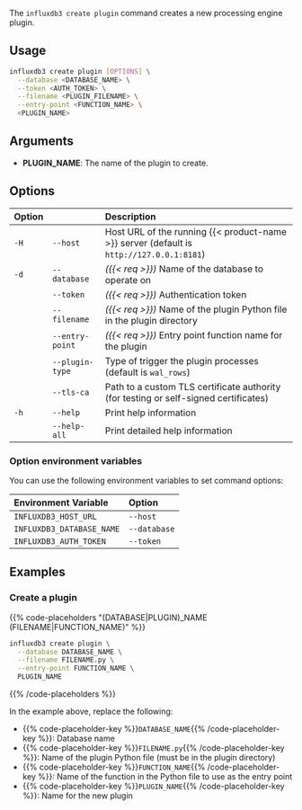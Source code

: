 
The `influxdb3 create plugin` command creates a new processing engine plugin.

## Usage

<!--pytest.mark.skip-->

```bash
influxdb3 create plugin [OPTIONS] \
  --database <DATABASE_NAME> \
  --token <AUTH_TOKEN> \
  --filename <PLUGIN_FILENAME> \
  --entry-point <FUNCTION_NAME> \
  <PLUGIN_NAME>
```

## Arguments

- **PLUGIN_NAME**: The name of the plugin to create.

## Options

| Option |                 | Description                                                                              |
| :----- | :-------------- | :--------------------------------------------------------------------------------------- |
| `-H`   | `--host`        | Host URL of the running {{< product-name >}} server (default is `http://127.0.0.1:8181`) |
| `-d`   | `--database`    | _({{< req >}})_ Name of the database to operate on                                       |
|        | `--token`       | _({{< req >}})_ Authentication token                                                     |
|        | `--filename`    | _({{< req >}})_ Name of the plugin Python file in the plugin directory                   |
|        | `--entry-point` | _({{< req >}})_ Entry point function name for the plugin                                 |
|        | `--plugin-type` | Type of trigger the plugin processes (default is `wal_rows`)                             |
|        | `--tls-ca`      | Path to a custom TLS certificate authority (for testing or self-signed certificates)     |
| `-h`   | `--help`        | Print help information                                                                   |
|        | `--help-all`    | Print detailed help information                                                          |

### Option environment variables

You can use the following environment variables to set command options:

| Environment Variable      | Option       |
| :------------------------ | :----------- |
| `INFLUXDB3_HOST_URL`      | `--host`     |
| `INFLUXDB3_DATABASE_NAME` | `--database` |
| `INFLUXDB3_AUTH_TOKEN`    | `--token`    |

## Examples

### Create a plugin

{{% code-placeholders "(DATABASE|PLUGIN)_NAME (FILENAME|FUNCTION_NAME)" %}}

<!--pytest.mark.skip-->

```bash
influxdb3 create plugin \
  --database DATABASE_NAME \
  --filename FILENAME.py \
  --entry-point FUNCTION_NAME \
  PLUGIN_NAME
```

{{% /code-placeholders %}}

In the example above, replace the following:

- {{% code-placeholder-key %}}`DATABASE_NAME`{{% /code-placeholder-key %}}: Database name
- {{% code-placeholder-key %}}`FILENAME.py`{{% /code-placeholder-key %}}: Name of the plugin Python file (must be in the plugin directory)
- {{% code-placeholder-key %}}`FUNCTION_NAME`{{% /code-placeholder-key %}}: Name of the function in the Python file to use as the entry point
- {{% code-placeholder-key %}}`PLUGIN_NAME`{{% /code-placeholder-key %}}: Name for the new plugin